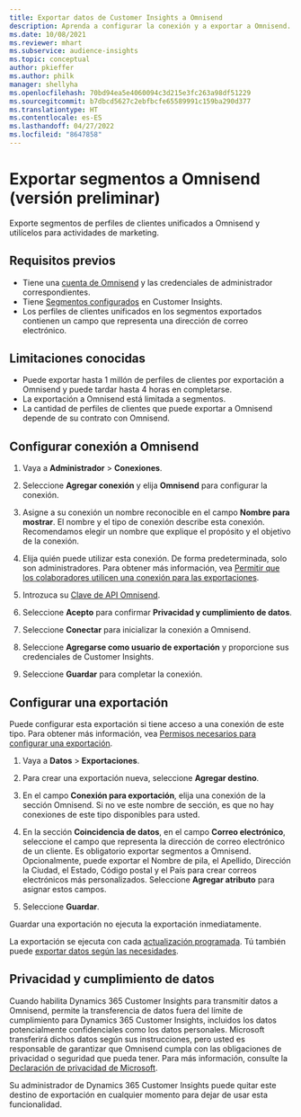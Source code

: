 ```yaml
---
title: Exportar datos de Customer Insights a Omnisend
description: Aprenda a configurar la conexión y a exportar a Omnisend.
ms.date: 10/08/2021
ms.reviewer: mhart
ms.subservice: audience-insights
ms.topic: conceptual
author: pkieffer
ms.author: philk
manager: shellyha
ms.openlocfilehash: 70bd94ea5e4060094c3d215e3fc263a98df51229
ms.sourcegitcommit: b7dbcd5627c2ebfbcfe65589991c159ba290d377
ms.translationtype: HT
ms.contentlocale: es-ES
ms.lasthandoff: 04/27/2022
ms.locfileid: "8647858"
---
```

# <a name="export-segments-to-omnisend-preview"></a>Exportar segmentos a Omnisend (versión preliminar)

Exporte segmentos de perfiles de clientes unificados a Omnisend y utilícelos para actividades de marketing.

## <a name="prerequisites"></a>Requisitos previos

-   Tiene una [cuenta de Omnisend](https://www.omnisend.com/) y las credenciales de administrador correspondientes.
-   Tiene [Segmentos configurados](segments.md) en Customer Insights.
-   Los perfiles de clientes unificados en los segmentos exportados contienen un campo que representa una dirección de correo electrónico.

## <a name="known-limitations"></a>Limitaciones conocidas

- Puede exportar hasta 1 millón de perfiles de clientes por exportación a Omnisend y puede tardar hasta 4 horas en completarse.
- La exportación a Omnisend está limitada a segmentos.
- La cantidad de perfiles de clientes que puede exportar a Omnisend depende de su contrato con Omnisend.

## <a name="set-up-connection-to-omnisend"></a>Configurar conexión a Omnisend

1. Vaya a **Administrador** > **Conexiones**.

1. Seleccione **Agregar conexión** y elija **Omnisend** para configurar la conexión.

1. Asigne a su conexión un nombre reconocible en el campo **Nombre para mostrar**. El nombre y el tipo de conexión describe esta conexión. Recomendamos elegir un nombre que explique el propósito y el objetivo de la conexión.

1. Elija quién puede utilizar esta conexión. De forma predeterminada, solo son administradores. Para obtener más información, vea [Permitir que los colaboradores utilicen una conexión para las exportaciones](connections.md#allow-contributors-to-use-a-connection-for-exports).

1. Introzuca su [Clave de API Omnisend](https://support.omnisend.com/en/articles/1061890-generating-api-key).

1. Seleccione **Acepto** para confirmar **Privacidad y cumplimiento de datos**.

1. Seleccione **Conectar** para inicializar la conexión a Omnisend.

1. Seleccione **Agregarse como usuario de exportación** y proporcione sus credenciales de Customer Insights.

1. Seleccione **Guardar** para completar la conexión.

## <a name="configure-an-export"></a>Configurar una exportación

Puede configurar esta exportación si tiene acceso a una conexión de este tipo. Para obtener más información, vea [Permisos necesarios para configurar una exportación](export-destinations.md#set-up-a-new-export).

1. Vaya a **Datos** > **Exportaciones**.

1. Para crear una exportación nueva, seleccione **Agregar destino**.

1. En el campo **Conexión para exportación**, elija una conexión de la sección Omnisend. Si no ve este nombre de sección, es que no hay conexiones de este tipo disponibles para usted.

1. En la sección **Coincidencia de datos**, en el campo **Correo electrónico**, seleccione el campo que representa la dirección de correo electrónico de un cliente. Es obligatorio exportar segmentos a Omnisend. Opcionalmente, puede exportar el Nombre de pila, el Apellido, Dirección la Ciudad, el Estado, Código postal y el País para crear correos electrónicos más personalizados. Seleccione **Agregar atributo** para asignar estos campos.

1. Seleccione **Guardar**.

Guardar una exportación no ejecuta la exportación inmediatamente.

La exportación se ejecuta con cada [actualización programada](system.md#schedule-tab). Tú también puede [exportar datos según las necesidades](export-destinations.md#run-exports-on-demand). 


## <a name="data-privacy-and-compliance"></a>Privacidad y cumplimiento de datos

Cuando habilita Dynamics 365 Customer Insights para transmitir datos a Omnisend, permite la transferencia de datos fuera del límite de cumplimiento para Dynamics 365 Customer Insights, incluidos los datos potencialmente confidenciales como los datos personales. Microsoft transferirá dichos datos según sus instrucciones, pero usted es responsable de garantizar que Omnisend cumpla con las obligaciones de privacidad o seguridad que pueda tener. Para más información, consulte la [Declaración de privacidad de Microsoft](https://go.microsoft.com/fwlink/?linkid=396732).

Su administrador de Dynamics 365 Customer Insights puede quitar este destino de exportación en cualquier momento para dejar de usar esta funcionalidad.
